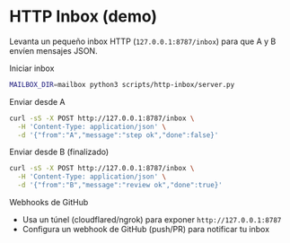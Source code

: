 HTTP Inbox (demo)
================

Levanta un pequeño inbox HTTP (`127.0.0.1:8787/inbox`) para que A y B envíen mensajes JSON.

Iniciar inbox
```bash
MAILBOX_DIR=mailbox python3 scripts/http-inbox/server.py
```

Enviar desde A
```bash
curl -sS -X POST http://127.0.0.1:8787/inbox \
  -H 'Content-Type: application/json' \
  -d '{"from":"A","message":"step ok","done":false}'
```

Enviar desde B (finalizado)
```bash
curl -sS -X POST http://127.0.0.1:8787/inbox \
  -H 'Content-Type: application/json' \
  -d '{"from":"B","message":"review ok","done":true}'
```

Webhooks de GitHub
- Usa un túnel (cloudflared/ngrok) para exponer `http://127.0.0.1:8787`
- Configura un webhook de GitHub (push/PR) para notificar tu inbox

